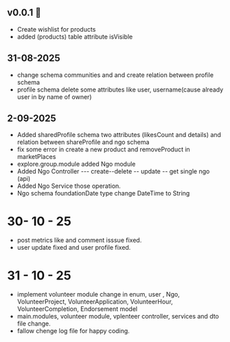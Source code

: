 ## v0.0.1 🎉
- Create wishlist for products
- added (products) table attribute isVisible  

## 31-08-2025
- change schema communities and and create relation between profile schema 
- profile schema delete some attributes like user, username(cause already user in by name of owner)


## 2-09-2025
- Added sharedProfile schema two attributes (likesCount and details) and relation between shareProfile and ngo schema
- fix some error in create a new product and removeProduct in marketPlaces 
- explore.group.module added Ngo module
- Added Ngo Controller --- create--delete -- update -- get single ngo (api)
- Added Ngo Service those operation.
- Ngo schema  foundationDate type change DateTime to  String

# 30- 10 - 25
- post metrics like and comment isssue fixed.
- user update fixed and user profile fixed.

# 31 - 10 - 25
- implement volunteer module change in  enum, user , Ngo, VolunteerProject, VolunteerApplication, VolunteerHour, VolunteerCompletion, Endorsement model 
- main.modules, volunteer module, vplenteer controller, services and dto file change. 
- fallow chenge log file for happy coding.

